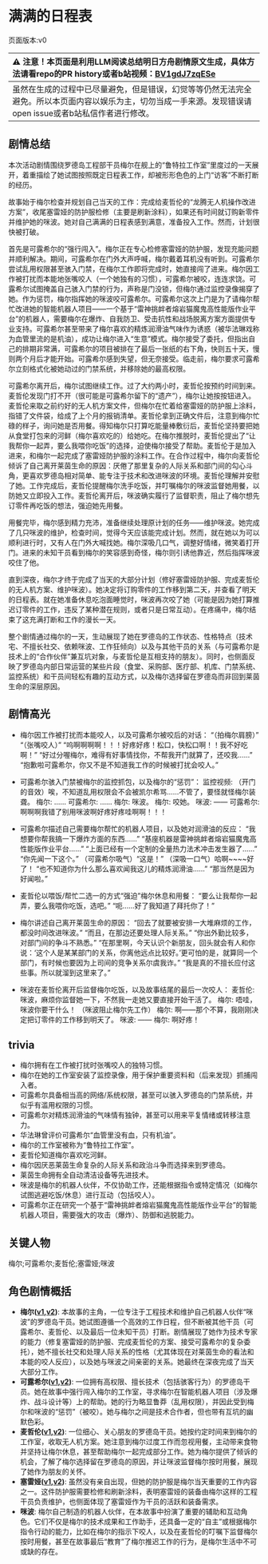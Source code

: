 # 满满的日程表
页面版本:v0
 

| :warning: 注意！本页面是利用LLM阅读总结明日方舟剧情原文生成，具体方法请看repo的PR history或者b站视频：[BV1gdJ7zqESe](https://www.bilibili.com/video/BV1gdJ7zqESe/)         |
|:----------------------------|
| 虽然在生成的过程中已尽量避免，但是错误，幻觉等等仍然无法完全避免。所以本页面内容以娱乐为主，切勿当成一手来源。发现错误请open issue或者b站私信作者进行修改。|



## 剧情总结
本次活动剧情围绕罗德岛工程部干员梅尔在舰上的“鲁特拉工作室”里度过的一天展开，着重描绘了她试图按照既定日程表工作，却被形形色色的上门“访客”不断打断的经历。

故事始于梅尔检查并规划自己当天的工作：完成给麦哲伦的“龙腾无人机操作改进方案”，收尾塞雷娅的防护服检修（主要是刷新涂料），如果还有时间就订购新零件并维护她的咪波。她对自己满满的日程表感到满意，准备投入工作。然而，计划很快被打破。

首先是可露希尔的“强行闯入”。梅尔正在专心检修塞雷娅的防护服，发现充能问题并顺利解决。期间，可露希尔在门外大声呼喊，梅尔戴着耳机没有听到。可露希尔尝试乱用权限甚至骇入门禁，在梅尔工作即将完成时，她直接闯了进来。梅尔因工作被打扰而本能地张嘴咬人（一个她独有的习惯），可露希尔被咬，连连求饶。可露希尔试图掩盖自己骇入门禁的行为，声称是门没锁，但梅尔通过监控录像揭穿了她。作为惩罚，梅尔指挥她的咪波咬可露希尔。可露希尔这次上门是为了请梅尔帮忙改进她的智能机器人项目——一个基于“雷神挑衅者熔岩猫魔鬼高性能版作业平台”的机器人，需要梅尔在爆炸、自我防卫、受击抗性和战场脱离方案方面提供专业支持。可露希尔甚至带来了梅尔喜欢的精炼润滑油气味作为诱惑（被华法琳戏称为血管里流的是机油），成功让梅尔进入“生意”模式。梅尔接受了委托，但指出自己的排期非常满，可露希尔的项目被排在了最后一张纸的右下角，快则五十天，慢则两个月后才能开始。可露希尔感到失望，但无奈接受。临走前，梅尔要求可露希尔立刻格式化被她动过的门禁系统，并移除她的最高权限。

可露希尔离开后，梅尔试图继续工作。过了大约两小时，麦哲伦按预约时间到来。麦哲伦发现门打不开（很可能是可露希尔留下的“遗产”），梅尔让她按按钮进入。麦哲伦来取之前约好的无人机方案文件，但梅尔在忙着给塞雷娅的防护服上涂料，指错了文件袋，给成了上个月的报销清单。麦哲伦拿到正确文件后，注意到梅尔忙碌的样子，询问她是否用餐。得知梅尔只打算吃能量棒敷衍后，麦哲伦坚持要把她从食堂打包来的河鲜（梅尔喜欢吃的）给她吃。在梅尔推脱时，麦哲伦提出了“让我帮你一起弄，要么我喂你吃饭”的选择，迫使梅尔接受了帮助。麦哲伦于是加入进来，和梅尔一起完成了塞雷娅防护服的涂料工作。在合作过程中，梅尔向麦哲伦倾诉了自己离开莱茵生命的原因：厌倦了那里复杂的人际关系和部门间的勾心斗角，更喜欢罗德岛相对简单、能专注于技术和改进咪波的环境。麦哲伦理解并安慰了她。工作完成后，麦哲伦提醒梅尔洗手吃饭，并叮嘱梅尔的咪波监督她用餐，以防她又立即投入工作。麦哲伦离开后，咪波确实履行了监督职责，阻止了梅尔想先订零件再吃饭的想法，强迫她先用餐。

用餐完毕，梅尔感到精力充沛，准备继续处理原计划的任务——维护咪波。她完成了几只咪波的维护，检查时间，觉得今天应该能完成计划。然而，就在她以为可以顺利进行时，又有人在门外大喊找她。梅尔深吸几口气，调整好情绪，微笑着打开门。进来的未知干员看到梅尔的笑容感到奇怪，梅尔则引诱他靠近，然后指挥咪波咬住了他。

直到深夜，梅尔才终于完成了当天的大部分计划（修好塞雷娅防护服、完成麦哲伦的无人机方案、维护咪波）。她决定将订购零件的工作移到第二天，并查看了明天的日程表。就在她准备休息吃泡面睡觉时，咪波再次咬了她（可能是因为她打算推迟订零件的工作，违反了某种潜在规则，或者只是日常互动）。在疼痛中，梅尔结束了这充满打断和工作的漫长一天。

整个剧情通过梅尔的一天，生动展现了她在罗德岛的工作状态、性格特点（技术宅、不擅长社交、依赖咪波、工作狂倾向）以及与其他干员的关系（与可露希尔是技术上的“合作伙伴”兼互坑对象，与麦哲伦是互相支持的朋友）。同时，也侧面反映了罗德岛内部日常运营的某些片段（食堂、采购部、医疗部、机库、门禁系统、监控系统）和干员间轻松有趣的互动方式，以及梅尔选择留在罗德岛而非回到莱茵生命的深层原因。
## 剧情高光
- 梅尔因工作被打扰而本能咬人，以及可露希尔被咬后的对话：
  “（拍梅尔肩膀）”
  “（张嘴咬人）”
  “呜啊啊啊啊！！！好疼好疼！松口，快松口啊！！我不好吃啊！”
  “好过分喔梅尔，难得有好事情找你，不帮我开门就算了，还咬我......”
  “抱歉啦可露希尔，你又不是不知道我工作的时候被打扰会咬人。”

- 可露希尔骇入门禁被梅尔的监控抓包，以及梅尔的“惩罚”：
  监控视频: （开门的音效）唉，不知道乱用权限会不会被凯尔希骂......不管了，要怪就怪梅尔装聋。
  梅尔: ......
  可露希尔: ......
  梅尔: 咪波。
  梅尔: 咬她。
  咪波: ——
  可露希尔: 啊啊啊我错了别用咪波啊好疼好疼哇啊啊！！！

- 可露希尔描述自己需要梅尔帮忙的机器人项目，以及她对润滑油的反应：
  “我想要你帮我搞一下爆炸方面的东西......”
  “基座机器是雷神挑衅者熔岩猫魔鬼高性能版作业平台......”
  “上面已经有一个定制的全量热力法术冲击发生器了......”
  “你先闻一下这个。” （可露希尔吸气）“这是！” （深吸一口气）哈啊~~~~好了！
  “也不知道你为什么那么喜欢闻我这儿的精炼润滑油......”
  “那当然是因为好闻啦。”

- 麦哲伦以喂饭/帮忙二选一的方式“强迫”梅尔休息和用餐：
  “要么让我帮你一起弄，要么我喂你吃饭，选吧。”
  “呃......好了我知道了拜托你了！”

- 梅尔讲述自己离开莱茵生命的原因：
  “回去了就要被安排一大堆麻烦的工作，都没时间改进咪波。”
  “而且，在那边还要处理人际关系。”
  “你出外勤比较多，对部门间的争斗不熟悉。”
  “在那里啊，今天认识个新朋友，回头就会有人和你说：‘这个人是某某部门的关系，你离他远点比较好。’更可怕的是，就算同一个部门，有时候也要因为上司间的竞争关系尔虞我诈。”
  “我是真的不擅长应付这些事。所以就溜到这里来了。”

- 咪波在麦哲伦离开后监督梅尔吃饭，以及故事结尾的最后一次咬人：
  麦哲伦: 咪波，麻烦你监督她一下，不然我一走她又要直接开始干活了。
  梅尔: 唔哇，咪波你要干什么！
  （咪波阻止梅尔先工作）
  梅尔: 啊——那个不算，我刚刚决定把订零件的工作移到明天了。
  咪波: ——
  梅尔: 啊好疼！
## trivia
- 梅尔拥有在工作被打扰时张嘴咬人的独特习惯。
- 梅尔在她的工作室安装了监控录像，用于保护重要资料和（后来发现）抓捕闯入者。
- 可露希尔具备相当高的网络/系统权限，甚至可以骇入罗德岛的门禁系统，并似乎有滥用权限的习惯。
- 可露希尔对精炼润滑油的气味情有独钟，甚至可以用来平复情绪或转移注意力。
- 华法琳曾评价可露希尔“血管里没有血，只有机油”。
- 梅尔的工作室被称为“鲁特拉工作室”。
- 麦哲伦知道梅尔喜欢吃河鲜。
- 梅尔因厌恶莱茵生命复杂的人际关系和政治斗争而选择来到罗德岛。
- 莱茵生命拥有全自动清洁设备等先进技术。
- 咪波是梅尔的机器人伙伴，不仅协助工作，还能根据指令或特定情况（如梅尔试图逃避吃饭/休息）进行互动（包括咬人）。
- 可露希尔正在研究一个基于“雷神挑衅者熔岩猫魔鬼高性能版作业平台”的智能机器人项目，需要强大的攻击（爆炸）、防御和逃脱能力。
## 关键人物
梅尔;可露希尔;麦哲伦;塞雷娅;咪波
## 角色剧情概括
-   **梅尔([v1](../chars/char_242_otter.md),[v2](../char_v3/char_242_otter.md))**: 本故事的主角，一位专注于工程技术和维护自己机器人伙伴“咪波”的罗德岛干员。她试图遵循一个高效的工作日程，但不断被其他干员（可露希尔、麦哲伦、以及最后一位未知干员）打断。剧情展现了她作为技术专家的能力（修复塞雷娅的防护服、完成麦哲伦的方案、接受可露希尔的复杂委托），她不擅长社交和处理人际关系的性格（尤其体现在对莱茵生命的看法和本能的咬人反应），以及她与咪波之间亲密的关系。她最终在深夜完成了当天大部分工作。
-   **可露希尔([v1](../chars/extended_char_ke_lu_xi_er.md),[v2](../char_v3/extended_char_ke_lu_xi_er.md))**: 一位拥有高权限、擅长技术（包括骇客行为）的罗德岛干员。她在故事中强行闯入梅尔的工作室，寻求梅尔在智能机器人项目（涉及爆炸、战斗设计等）上的帮助。她的行为略显鲁莽（乱用权限），并因此受到梅尔和咪波的“惩罚”（被咬）。她与梅尔之间是技术合作者，但也带有互坑的幽默色彩。
-   **麦哲伦([v1](../chars/char_248_mgllan.md),[v2](../char_v3/char_248_mgllan.md))**: 一位细心、关心朋友的罗德岛干员。她按约定时间来到梅尔的工作室，收取无人机方案。她注意到梅尔过度工作而忽视用餐，主动带来食物并坚持让梅尔休息，甚至帮助梅尔一起完成部分工作。她为梅尔提供了倾诉的机会，了解了梅尔选择留在罗德岛的原因，并让咪波监督梅尔按时用餐，展现了她作为朋友的关怀。
-   **塞雷娅([v1](../chars/char_202_demkni.md),[v2](../char_v3/char_202_demkni.md))**: 虽然没有亲自出现，但她的防护服是梅尔当天重要的工作内容之一。这件防护服需要检修和刷新涂料，表明塞雷娅的装备由梅尔这样的工程干员负责维护，也侧面体现了塞雷娅作为干员的活跃和装备需求。
-   **咪波**: 梅尔自己制造的机器人伙伴，在本故事中扮演了重要的辅助和互动角色。它们不仅是梅尔的技术成果和工作助手，还具备一定的“自主”或根据梅尔指令行动的能力，比如在梅尔的指示下咬人，以及在麦哲伦的叮嘱下监督梅尔按时用餐，甚至在故事最后“教育”了梅尔推迟工作的行为，是梅尔生活中不可或缺的存在。
